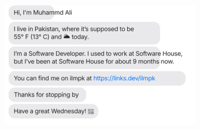 [![](https://raw.githubusercontent.com/ilmpk/ilmpk/master/chat.svg?token=AjIg5fQwvopC1aUlmAsNttS3TOOsko0xPpvw)](https://links.dev/ilmpk)
